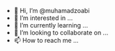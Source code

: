 - 👋 Hi, I’m @muhamadzoabi
- 👀 I’m interested in ...
- 🌱 I’m currently learning ...
- 💞️ I’m looking to collaborate on ...
- 📫 How to reach me ...

<!---
muhamadzoabi/muhamadzoabi is a ✨ special ✨ repository because its `README.md` (this file) appears on your GitHub profile.
You can click the Preview link to take a look at your changes.
--->
